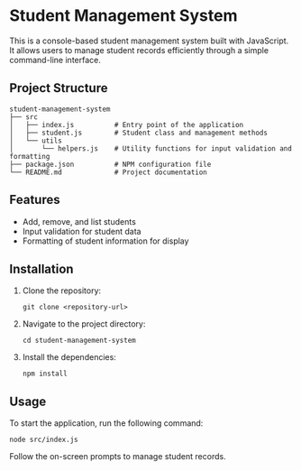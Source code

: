 # Student Management System

This is a console-based student management system built with JavaScript. It allows users to manage student records efficiently through a simple command-line interface.

## Project Structure

```
student-management-system
├── src
│   ├── index.js          # Entry point of the application
│   ├── student.js        # Student class and management methods
│   └── utils
│       └── helpers.js    # Utility functions for input validation and formatting
├── package.json          # NPM configuration file
└── README.md             # Project documentation
```

## Features

- Add, remove, and list students
- Input validation for student data
- Formatting of student information for display

## Installation

1. Clone the repository:
   ```
   git clone <repository-url>
   ```
2. Navigate to the project directory:
   ```
   cd student-management-system
   ```
3. Install the dependencies:
   ```
   npm install
   ```

## Usage

To start the application, run the following command:
```
node src/index.js
```

Follow the on-screen prompts to manage student records.